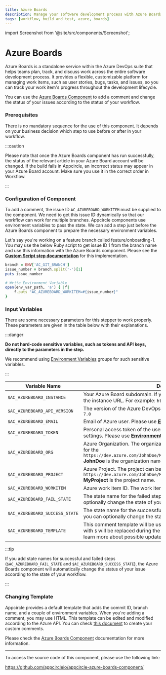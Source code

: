 ```yaml
---
title: Azure Boards
description: Manage your software development process with Azure Boards. Track work items' progress throughout the development lifecycle.
tags: [workflow, build and test, azure, boards]
---
```


import Screenshot from '@site/src/components/Screenshot';

# Azure Boards

Azure Boards is a standalone service within the Azure DevOps suite that helps teams plan, track, and discuss work across the entire software development process. It provides a flexible, customizable platform for managing work items, such as user stories, bugs, tasks, and issues, so you can track your work item's progress throughout the development lifecycle.

You can use the [Azure Boards Component](https://github.com/appcircleio/appcircle-azure-boards-component/) to add a comment and change the status of your issues according to the status of your workflow.

<Screenshot url='https://cdn.appcircle.io/docs/assets/azure-component1.png' />

### Prerequisites

There is no mandatory sequence for the use of this component. It depends on your business decision which step to use before or after in your workflow.

:::caution

Please note that once the Azure Boards component has run successfully, the status of the relevant article in your Azure Board account will be changed. If the build fails in Appcircle, an incorrect status may appear in your Azure Board account. Make sure you use it in the correct order in Workflow.

:::

### Configuration of Component

To add a comment, the issue ID `AC_AZUREBOARD_WORKITEM` must be supplied to the component. We need to get this issue ID dynamically so that our workflow can work for multiple branches. Appcircle components use environment variables to pass the state. We can add a step just before the Azure Boards component to prepare the necessary environment variables.

Let's say you're working on a feature branch called feature/onboarding-1. You may use the below Ruby script to get issue ID 1 from the branch name and use this information with the Azure Boards component. Please see the [**Custom Script step documentation**](/workflows/common-workflow-steps/upload-files-to-amazon-s3) for this implementation.

```ruby
branch = ENV['AC_GIT_BRANCH']
issue_number = branch.split('-')[1]
puts issue_number

# Write Environment Variable
open(env_var_path, 'a') { |f|
    f.puts "AC_AZUREBOARD_WORKITEM=#{issue_number}"
}
```

### Input Variables

There are some necessary parameters for this stepper to work properly. These parameters are given in the table below with their explanations.

<Screenshot url='https://cdn.appcircle.io/docs/assets/BE3049-azureInput.png' />

:::danger

**Do not hard-code sensitive variables, such as tokens and API keys, directly to the parameters in the step.**

We recommend using [Environment Variables](/environment-variables/) groups for such sensitive variables.

:::

| Variable Name                  | Description                                                                                                                                                                                                                                                                                      | Status   |
| ------------------------------ | ------------------------------------------------------------------------------------------------------------------------------------------------------------------------------------------------------------------------------------------------------------------------------------------------ | -------- |
| `$AC_AZUREBOARD_INSTANCE`      | Your Azure Board subdomain. If you're using a self-hosted instance, write the instance URL. For example: `https://dev.azure.com`                                                                                                                                                                 | Required |
| `$AC_AZUREBOARD_API_VERSION`   | The version of the Azure DevOps Services REST API. The default value is `7.0`                                                                                                                                                                                                                    | Required |
| `$AC_AZUREBOARD_EMAIL`         | Email of Azure user. Please use [**Environment Variables**](/environment-variables/).                                                                                                                                                                                                            | Required |
| `$AC_AZUREBOARD_TOKEN`         | Personal access token of the user. It can be created by visiting User settings. Please use [**Environment Variables**](/environment-variables/).                                                                                                                                                 | Required |
| `$AC_AZUREBOARD_ORG`           | Azure Organization. The organization can be identified by its URL, such as for the `https://dev.azure.com/JohnDoe/MyProject/_boards/board/t/MyTeam/Issues` **JohnDoe** is the organization name.                                                                                                 | Required |
| `$AC_AZUREBOARD_PROJECT`       | Azure Project. The project can be identified by its URL, such as for the `https://dev.azure.com/JohnDoe/MyProject/_boards/board/t/MyTeam/Issues` **MyProject** is the project name.                                                                                                              | Required |
| `$AC_AZUREBOARD_WORKITEM`      | Azure work item ID. The work item ID (integer) is shown next to the issue.                                                                                                                                                                                                                       | Required |
| `$AC_AZUREBOARD_FAIL_STATE`    | The state name for the failed step. If the previous state fails, you can optionally change the state of your issue.                                                                                                                                                                              | Optional |
| `$AC_AZUREBOARD_SUCCESS_STATE` | The state name for the successful step. If the previous state succeeds, you can optionally change the state of your issue.                                                                                                                                                                       | Optional |
| `$AC_AZUREBOARD_TEMPLATE`      | This comment template will be used to post a comment. Variables donated with `$` will be replaced during the build. Please check [this document](https://learn.microsoft.com/en-us/rest/api/azure/devops/wit/work-items/update?view=azure-devops-rest-7.0) to learn more about possible updates. | Required |

:::tip

If you add state names for successful and failed steps (`$AC_AZUREBOARD_FAIL_STATE` and `$AC_AZUREBOARD_SUCCESS_STATE`), the Azure Boards component will automatically change the status of your issue according to the state of your workflow.

:::

### Changing Template

Appcircle provides a default template that adds the commit ID, branch name, and a couple of environment variables. When you're adding a comment, you may use HTML. This template can be edited and modified according to the Azure API. You can check [this document](https://learn.microsoft.com/en-us/rest/api/azure/devops/wit/work-items/update?view=azure-devops-rest-7.0&tabs=HTTP/) to create your custom comments.

Please check the [Azure Boards Component](https://github.com/appcircleio/appcircle-azure-boards-component/) documentation for more information.

---

To access the source code of this component, please use the following link:

https://github.com/appcircleio/appcircle-azure-boards-component/
